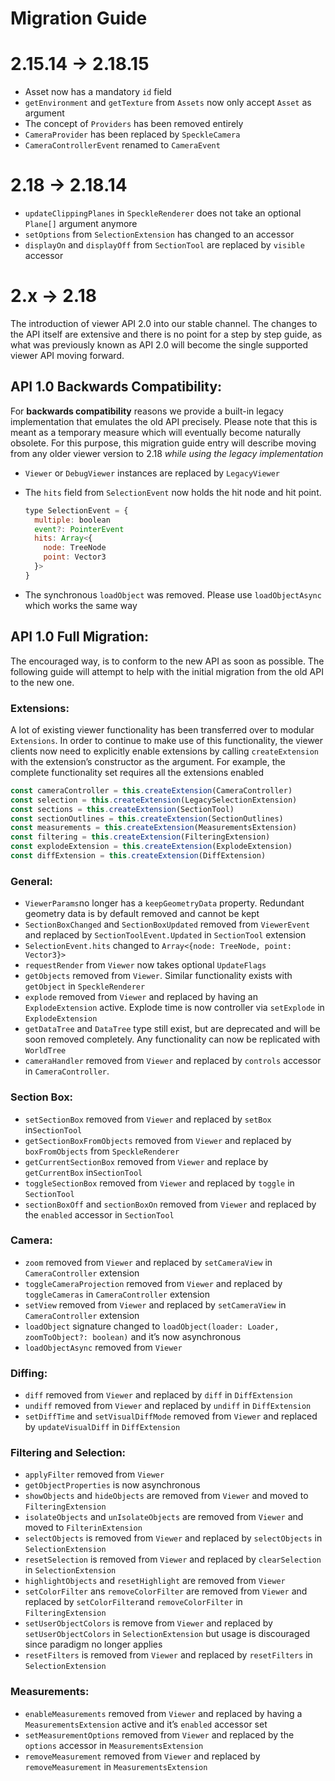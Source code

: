 # Migration Guide

# 2.15.14 → 2.18.15
- Asset now has a mandatory ```id``` field
- `getEnvironment` and `getTexture` from `Assets` now only accept `Asset` as argument
- The concept of `Providers` has been removed entirely
- `CameraProvider` has been replaced by `SpeckleCamera`
- `CameraControllerEvent` renamed to `CameraEvent`

# 2.18 → 2.18.14

- `updateClippingPlanes`  in `SpeckleRenderer`  does not take an optional `Plane[]` argument anymore
- `setOptions` from `SelectionExtension` has changed to an accessor
- `displayOn` and `displayOff` from `SectionTool` are replaced by `visible` accessor

# 2.x → 2.18

The introduction of viewer API 2.0 into our stable channel. The changes to the API itself are extensive and there is no point for a step by step guide, as what was previously known as API 2.0 will become the single supported viewer API moving forward.

<h2>API 1.0 Backwards Compatibility:</h2>

For **backwards compatibility** reasons we provide a built-in legacy implementation that emulates the old API precisely. Please note that this is meant as a temporary measure which will eventually become naturally obsolete. For this purpose, this migration guide entry will describe moving from any older viewer version to 2.18 *while using the legacy implementation*

- `Viewer` or `DebugViewer` instances are replaced by `LegacyViewer`
- The `hits`  field from `SelectionEvent` now holds the hit node and hit point.
    
    ```jsx
    type SelectionEvent = {
      multiple: boolean
      event?: PointerEvent
      hits: Array<{
        node: TreeNode
        point: Vector3
      }>
    }
    ```
    
- The synchronous `loadObject` was removed. Please use `loadObjectAsync` which works the same way

<h2>API 1.0 Full Migration:</h2>

The encouraged way, is to conform to the new API as soon as possible. The following guide will attempt to help with the initial migration from the old API to the new one.

<h3>Extensions:</h3>

A lot of existing viewer functionality has been transferred over to modular `Extensions`. In order to continue to make use of this functionality, the viewer clients now need to explicitly enable extensions by calling `createExtension` with the extension’s constructor as the argument. For example, the complete functionality set requires all the extensions enabled

```jsx
const cameraController = this.createExtension(CameraController)
const selection = this.createExtension(LegacySelectionExtension)
const sections = this.createExtension(SectionTool)
const sectionOutlines = this.createExtension(SectionOutlines)
const measurements = this.createExtension(MeasurementsExtension)
const filtering = this.createExtension(FilteringExtension)
const explodeExtension = this.createExtension(ExplodeExtension)
const diffExtension = this.createExtension(DiffExtension)
```

<h3>General:</h3>

- `ViewerParams`no longer has a `keepGeometryData` property. Redundant geometry data is by default removed and cannot be kept
- `SectionBoxChanged` and `SectionBoxUpdated` removed from `ViewerEvent` and replaced by `SectionToolEvent.Updated` in `SectionTool` extension
- `SelectionEvent.hits` changed to `Array<{node: TreeNode, point: Vector3}>`
- `requestRender` from `Viewer` now takes optional `UpdateFlags`
- `getObjects` removed from `Viewer`. Similar functionality exists with `getObject` in `SpeckleRenderer`
- `explode` removed from `Viewer` and replaced by having an `ExplodeExtension` active. Explode time is now controller via `setExplode` in `ExplodeExtension`
- `getDataTree` and `DataTree` type still exist, but are deprecated and will be soon removed completely. Any functionality can now be replicated with `WorldTree`
- `cameraHandler` removed from `Viewer` and replaced by `controls` accessor in `CameraController`.

<h3>Section Box:</h3>

- `setSectionBox` removed from `Viewer` and replaced by `setBox` in`SectionTool`
- `getSectionBoxFromObjects` removed from `Viewer`  and replaced by `boxFromObjects` from `SpeckleRenderer`
- `getCurrentSectionBox` removed from `Viewer` and replace by `getCurrentBox` in`SectionTool`
- `toggleSectionBox` removed from `Viewer` and replaced by `toggle` in `SectionTool`
- `sectionBoxOff` and `sectionBoxOn` removed from `Viewer` and replaced by the `enabled` accessor in `SectionTool`

<h3>Camera:</h3>

- `zoom` removed from `Viewer` and replaced by `setCameraView` in `CameraController` extension
- `toggleCameraProjection` removed from `Viewer` and replaced by `toggleCameras` in `CameraController` extension
- `setView` removed from `Viewer` and replaced by `setCameraView` in `CameraController` extension
- `loadObject` signature changed to `loadObject(loader: Loader, zoomToObject?: boolean)` and it’s now asynchronous
- `loadObjectAsync` removed from `Viewer`

<h3>Diffing:</h3>

- `diff` removed from `Viewer` and replaced by `diff` in `DiffExtension`
- `undiff` removed from `Viewer` and replaced by `undiff` in `DiffExtension`
- `setDiffTime` and `setVisualDiffMode` removed from `Viewer` and replaced by `updateVisualDiff` in `DiffExtension`

<h3>Filtering and Selection:</h3>

- `applyFilter` removed from `Viewer`
- `getObjectProperties` is now asynchronous
- `showObjects` and `hideObjects` are removed from `Viewer` and moved to `FilteringExtension`
- `isolateObjects` and `unIsolateObjects` are removed from `Viewer` and moved to `FilterinExtension`
- `selectObjects` is removed from `Viewer` and replaced by `selectObjects` in `SelectionExtension`
- `resetSelection` is removed from `Viewer` and replaced by `clearSelection` in `SelectionExtension`
- `highlightObjects` and `resetHighlight` are removed from `Viewer`
- `setColorFilter` ans `removeColorFilter` are removed from `Viewer` and replaced by `setColorFilter`and `removeColorFilter` in `FilteringExtension`
- `setUserObjectColors` is remove from `Viewer` and replaced by `setUserObjectColors` in `SelectionExtension` but usage is discouraged since paradigm no longer applies
- `resetFilters`  is removed from `Viewer` and replaced by `resetFilters`  in `SelectionExtension`

<h3>Measurements:</h3>

- `enableMeasurements` removed from `Viewer` and replaced by having a `MeasurementsExtension` active and it’s `enabled` accessor set
- `setMeasurementOptions` removed from `Viewer` and replaced by the `options` accessor in `MeasurementsExtension`
- `removeMeasurement` removed from `Viewer` and replaced by `removeMeasurement` in `MeasurementsExtension`